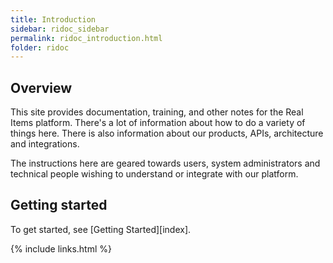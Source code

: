 ```yaml
---
title: Introduction
sidebar: ridoc_sidebar
permalink: ridoc_introduction.html
folder: ridoc
---
```


## Overview

This site provides documentation, training, and other notes for the Real Items platform. There's a lot of information about how to do a variety of things here.  There is also information about our products, APIs, architecture and integrations.

The instructions here are geared towards users, system administrators and technical people wishing to understand or integrate with our platform. 

## Getting started

To get started, see [Getting Started][index].

{% include links.html %}
